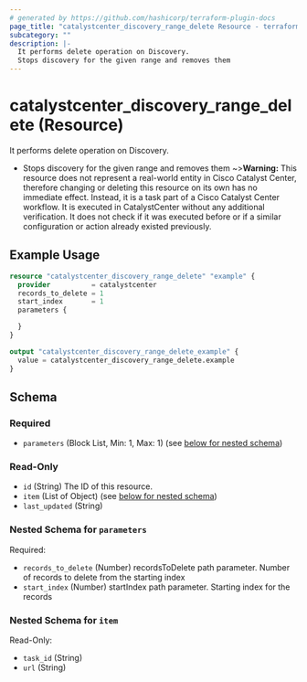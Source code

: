 ```yaml
---
# generated by https://github.com/hashicorp/terraform-plugin-docs
page_title: "catalystcenter_discovery_range_delete Resource - terraform-provider-catalystcenter"
subcategory: ""
description: |-
  It performs delete operation on Discovery.
  Stops discovery for the given range and removes them
---
```


# catalystcenter_discovery_range_delete (Resource)

It performs delete operation on Discovery.

- Stops discovery for the given range and removes them
~>**Warning:**
This resource does not represent a real-world entity in Cisco Catalyst Center, therefore changing or deleting this resource on its own has no immediate effect.
Instead, it is a task part of a Cisco Catalyst Center workflow. It is executed in CatalystCenter without any additional verification. It does not check if it was executed before or if a similar configuration or action already existed previously.

## Example Usage

```terraform
resource "catalystcenter_discovery_range_delete" "example" {
  provider          = catalystcenter
  records_to_delete = 1
  start_index       = 1
  parameters {

  }
}

output "catalystcenter_discovery_range_delete_example" {
  value = catalystcenter_discovery_range_delete.example
}
```

<!-- schema generated by tfplugindocs -->
## Schema

### Required

- `parameters` (Block List, Min: 1, Max: 1) (see [below for nested schema](#nestedblock--parameters))

### Read-Only

- `id` (String) The ID of this resource.
- `item` (List of Object) (see [below for nested schema](#nestedatt--item))
- `last_updated` (String)

<a id="nestedblock--parameters"></a>
### Nested Schema for `parameters`

Required:

- `records_to_delete` (Number) recordsToDelete path parameter. Number of records to delete from the starting index
- `start_index` (Number) startIndex path parameter. Starting index for the records


<a id="nestedatt--item"></a>
### Nested Schema for `item`

Read-Only:

- `task_id` (String)
- `url` (String)
